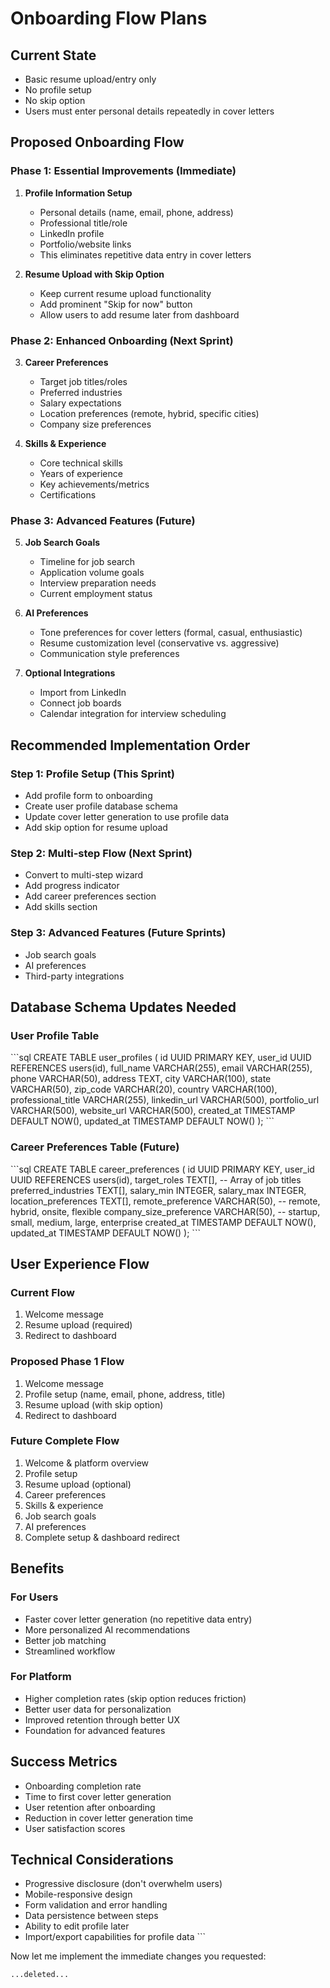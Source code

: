 # Onboarding Flow Plans

## Current State
- Basic resume upload/entry only
- No profile setup
- No skip option
- Users must enter personal details repeatedly in cover letters

## Proposed Onboarding Flow

### Phase 1: Essential Improvements (Immediate)
1. **Profile Information Setup**
   - Personal details (name, email, phone, address)
   - Professional title/role
   - LinkedIn profile
   - Portfolio/website links
   - This eliminates repetitive data entry in cover letters

2. **Resume Upload with Skip Option**
   - Keep current resume upload functionality
   - Add prominent "Skip for now" button
   - Allow users to add resume later from dashboard

### Phase 2: Enhanced Onboarding (Next Sprint)
3. **Career Preferences**
   - Target job titles/roles
   - Preferred industries
   - Salary expectations
   - Location preferences (remote, hybrid, specific cities)
   - Company size preferences

4. **Skills & Experience**
   - Core technical skills
   - Years of experience
   - Key achievements/metrics
   - Certifications

### Phase 3: Advanced Features (Future)
5. **Job Search Goals**
   - Timeline for job search
   - Application volume goals
   - Interview preparation needs
   - Current employment status

6. **AI Preferences**
   - Tone preferences for cover letters (formal, casual, enthusiastic)
   - Resume customization level (conservative vs. aggressive)
   - Communication style preferences

7. **Optional Integrations**
   - Import from LinkedIn
   - Connect job boards
   - Calendar integration for interview scheduling

## Recommended Implementation Order

### Step 1: Profile Setup (This Sprint)
- Add profile form to onboarding
- Create user profile database schema
- Update cover letter generation to use profile data
- Add skip option for resume upload

### Step 2: Multi-step Flow (Next Sprint)
- Convert to multi-step wizard
- Add progress indicator
- Add career preferences section
- Add skills section

### Step 3: Advanced Features (Future Sprints)
- Job search goals
- AI preferences
- Third-party integrations

## Database Schema Updates Needed

### User Profile Table
\`\`\`sql
CREATE TABLE user_profiles (
  id UUID PRIMARY KEY,
  user_id UUID REFERENCES users(id),
  full_name VARCHAR(255),
  email VARCHAR(255),
  phone VARCHAR(50),
  address TEXT,
  city VARCHAR(100),
  state VARCHAR(50),
  zip_code VARCHAR(20),
  country VARCHAR(100),
  professional_title VARCHAR(255),
  linkedin_url VARCHAR(500),
  portfolio_url VARCHAR(500),
  website_url VARCHAR(500),
  created_at TIMESTAMP DEFAULT NOW(),
  updated_at TIMESTAMP DEFAULT NOW()
);
\`\`\`

### Career Preferences Table (Future)
\`\`\`sql
CREATE TABLE career_preferences (
  id UUID PRIMARY KEY,
  user_id UUID REFERENCES users(id),
  target_roles TEXT[], -- Array of job titles
  preferred_industries TEXT[],
  salary_min INTEGER,
  salary_max INTEGER,
  location_preferences TEXT[],
  remote_preference VARCHAR(50), -- remote, hybrid, onsite, flexible
  company_size_preference VARCHAR(50), -- startup, small, medium, large, enterprise
  created_at TIMESTAMP DEFAULT NOW(),
  updated_at TIMESTAMP DEFAULT NOW()
);
\`\`\`

## User Experience Flow

### Current Flow
1. Welcome message
2. Resume upload (required)
3. Redirect to dashboard

### Proposed Phase 1 Flow
1. Welcome message
2. Profile setup (name, email, phone, address, title)
3. Resume upload (with skip option)
4. Redirect to dashboard

### Future Complete Flow
1. Welcome & platform overview
2. Profile setup
3. Resume upload (optional)
4. Career preferences
5. Skills & experience
6. Job search goals
7. AI preferences
8. Complete setup & dashboard redirect

## Benefits

### For Users
- Faster cover letter generation (no repetitive data entry)
- More personalized AI recommendations
- Better job matching
- Streamlined workflow

### For Platform
- Higher completion rates (skip option reduces friction)
- Better user data for personalization
- Improved retention through better UX
- Foundation for advanced features

## Success Metrics
- Onboarding completion rate
- Time to first cover letter generation
- User retention after onboarding
- Reduction in cover letter generation time
- User satisfaction scores

## Technical Considerations
- Progressive disclosure (don't overwhelm users)
- Mobile-responsive design
- Form validation and error handling
- Data persistence between steps
- Ability to edit profile later
- Import/export capabilities for profile data
\`\`\`

Now let me implement the immediate changes you requested:

```typescriptreact file="app/(dashboard)/onboarding/page.tsx" isDeleted="true"
...deleted...
